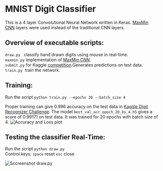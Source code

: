 # MNIST Digit Classifier

This is a 4 layer Convolutional Neural Network written in Keras. [MaxMin CNN](https://github.com/karandesai-96/maxmin-cnn) layers were used instead of the traditional CNN layers. 

## Overview of executable scripts:
`draw.py`   &nbsp;&nbsp;classify hand drawn digits using mouse in real-time.  
`maxmin.py` implementation of [MaxMin CNN](https://github.com/karandesai-96/maxmin-cnn).  
`submit.py` for Kaggle [competition](https://www.kaggle.com/c/digit-recognizer).Generates predictions on test data.  
`train.py`  &nbsp;train the network.  


## Training:

Run the script `python train.py --epochs 20 --batch_size 4`

Proper training can give 0.996 accuracy on the test data in [Kaggle Digit Recognizer Challenge](https://www.kaggle.com/c/digit-recognizer).
The model `best_val_acc_epoch_20_bs_4.h5` gives a score of 0.99171 on test data. It was trained for 20 epochs with batch size of 4. 
       ![Accuracy and Loss plot](https://github.com/sarathknv/mnist/blob/master/pics/epochs_20_bs_4.png)
       
       
       
## Testing the classifier Real-Time:
 Run the script  `python draw.py`  
  Control keys: `space` reset `esc` close   
 
 ![Sccreenshot draw.py](https://github.com/sarathknv/mnist/blob/master/pics/one.png)

